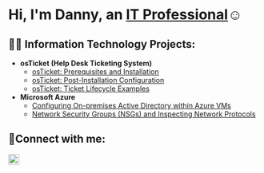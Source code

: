 <h1>Hi, I'm Danny, an <a href="https://linkedin.com/in/dannylivingston">IT Professional</a>☺</h1>

<h2>👨‍💻 Information Technology Projects:</h2>

- <b>osTicket (Help Desk Ticketing System)</b>
  - [osTicket: Prerequisites and Installation](https://github.com/dannyLIVIN/osticket-prereqs/blob/main/README.md)
  - [osTicket: Post-Installation Configuration](https://github.com/dannyLIVIN/post-install-config/blob/main/README.md)
  - [osTicket: Ticket Lifecycle Examples](https://github.com/dannyLIVIN/ticket-lifecycle)
- <b>Microsoft Azure</b>
  - [Configuring On-premises Active Directory within Azure VMs](https://github.com/dannyLIVIN/configure-ad)
  - [Network Security Groups (NSGs) and Inspecting Network Protocols](https://github.com/dannyLIVIN/azure-network-protocols/blob/main/README.md)

<h2>🤳Connect with me:</h2>

[<img align="left" alt="Josh | LinkedIn" width="22px" src="https://cdn.jsdelivr.net/npm/simple-icons@v3/icons/linkedin.svg" />][linkedin]

[linkedin]: https://linkedin.com/in/dannylivingston
